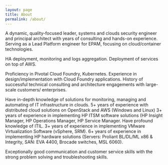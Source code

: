 ```yaml
---
layout: page
title: About
permalink: /about/
---
```


A dynamic, quality-focused leader, systems and clouds security engineer and principal architect with years of consulting and hands-on experience. 
Serving as a Lead Platform engineer for EPAM, focusing on cloud/container technologies.

HA deployment, monitoring and logs aggregation.
Deployment of services on top of AWS.

Proficiency in Pivotal Cloud Foundry, Kubernetes.
Experience in design/implementation with Cloud Foundry applications.
History of successful technical consulting and architecture engagements with large-scale customers/ enterprises.

Have in-depth knowledge of solutions for monitoring, managing and automating of IT infrastructure in clouds.
5+ years of experience with distributed cloud solutions on OpenStack and AWS (Windows and Linux)
3+ years of experience in implementing HP ITSM software solutions (HP Insight Manager, HP Operations Manager, HP Service Manager. Have profound knowledge of ITIL.
3+ years of experience in implementing VMware Virtualization Software (vSphere, SRM).
6+ years of experience in implementing HP hardware solutions (Servers: Proliant BL/DL/ML x86 & Integrity, SAN: EVA 4400, Brocade switches, MSL 6060). 

Exceptionally good communication and customer service skills with the strong problem solving and troubleshooting skills. 
